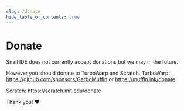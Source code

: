 ```yaml
---
slug: /donate
hide_table_of_contents: true
---
```


# Donate

Snail IDE does not currently accept donations but we may in the future.

However you should donate to TurboWarp and Scratch.
TurboWarp: https://github.com/sponsors/GarboMuffin or https://muffin.ink/donate

Scratch: https://scratch.mit.edu/donate

Thank you! ❤️
